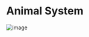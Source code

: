 <h1>Animal System</h1>

![image](https://github.com/user-attachments/assets/d23d0d68-256f-4224-b71b-ff2856fa98d2)
